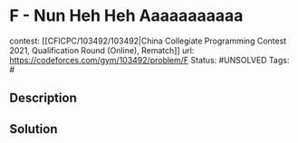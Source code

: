 # F - Nun Heh Heh Aaaaaaaaaaa

contest: [[CFICPC/103492/103492|China Collegiate Programming Contest 2021, Qualification Round (Online), Rematch]]
url: https://codeforces.com/gym/103492/problem/F
Status: #UNSOLVED
Tags: #

## Description

## Solution

